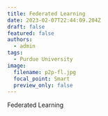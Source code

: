 ```yaml
---
title: Federated Learning
date: 2023-02-07T22:44:09.204Z
draft: false
featured: false
authors:
  - admin
tags:
  - Purdue University
image:
  filename: p2p-fl.jpg
  focal_point: Smart
  preview_only: false
---
```

Federated Learning